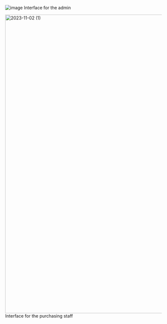 ![image](https://github.com/GueyLing/security_warehouse_management_system/assets/70939387/36da115e-2136-476e-ab24-9189427e549c)
Interface for the admin

<img width="960" alt="2023-11-02 (1)" src="https://github.com/GueyLing/security_warehouse_management_system/assets/70939387/e6877180-ebf2-48bb-8800-7b082b3d7d3b">
Interface for the purchasing staff
